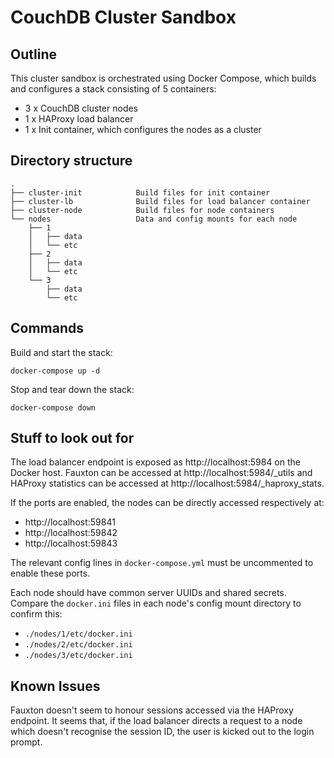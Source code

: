 # CouchDB Cluster Sandbox

## Outline

This cluster sandbox is orchestrated using Docker Compose, which builds and
configures a stack consisting of 5 containers:

* 3 x CouchDB cluster nodes
* 1 x HAProxy load balancer
* 1 x Init container, which configures the nodes as a cluster

## Directory structure

```
.
├── cluster-init            Build files for init container
├── cluster-lb              Build files for load balancer container
├── cluster-node            Build files for node containers
└── nodes                   Data and config mounts for each node
    ├── 1
    │   ├── data
    │   └── etc
    ├── 2
    │   ├── data
    │   └── etc
    └── 3
        ├── data
        └── etc
```

## Commands

Build and start the stack:

```console
docker-compose up -d
```

Stop and tear down the stack:

```console
docker-compose down
```

## Stuff to look out for

The load balancer endpoint is exposed as http://localhost:5984 on the Docker
host. Fauxton can be accessed at http://localhost:5984/_utils and HAProxy
statistics can be accessed at http://localhost:5984/_haproxy_stats.

If the ports are enabled, the nodes can be directly accessed respectively at:

* http://localhost:59841
* http://localhost:59842
* http://localhost:59843

The relevant config lines in `docker-compose.yml` must be uncommented to enable
these ports.

Each node should have common server UUIDs and shared secrets. Compare the
`docker.ini` files in each node's config mount directory to confirm this:

* `./nodes/1/etc/docker.ini`
* `./nodes/2/etc/docker.ini`
* `./nodes/3/etc/docker.ini`

## Known Issues

Fauxton doesn't seem to honour sessions accessed via the HAProxy endpoint. It
seems that, if the load balancer directs a request to a node which doesn't
recognise the session ID, the user is kicked out to the login prompt.